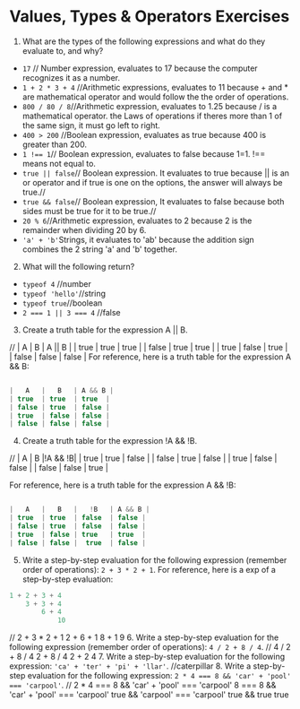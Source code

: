 # Values, Types & Operators Exercises

1. What are the types of the following expressions and what do they evaluate to, and why?
* `17` // Number expression, evaluates to 17 because the computer recognizes it as a number.
* `1 + 2 * 3 + 4` //Arithmetic expressions, evaluates to 11 because + and * are mathematical operator and would follow the the order of operations.
* `800 / 80 / 8`//Arithmetic expression, evaluates to 1.25 because / is a mathematical operator. the Laws of operations if theres more than 1 of the same sign, it must go left to right.
* `400 > 200` //Boolean expression, evaluates as true because 400 is greater than 200.
* `1 !== 1`// Boolean expression, evaluates to false because 1=1. !== means not equal to.
* `true || false`// Boolean expression. It evaluates to true because || is an or operator and if true is one on the options, the answer will always be true.//
* `true && false`// Boolean expression, It evaluates to false because both sides must be true for it to be true.//
* `20 % 6`//Arithmetic expression, evaluates to 2 because 2 is the remainder when dividing 20 by 6.
* `'a' + 'b'`Strings, it evaluates to 'ab' because the addition sign combines the 2 string 'a' and 'b' together.

2. What will the following return?
* `typeof 4` //number
*  `typeof 'hello'`//string
*  `typeof true`//boolean
* `2 === 1 || 3 === 4` //false

3. Create a truth table for the expression A || B.

//
|    A   |   B    | A || B |
|  true  |  true  |  true  |
|  false |  true  |  true  |
|  true  |  false |  true  |
|  false |  false |  false |
For reference, here is a truth table for the expression A && B:

``` js

|   A   |   B   | A && B |
| true  | true  | true  |
| false | true  | false |
| true  | false | false |
| false | false | false |

```
4. Create a truth table for the expression !A && !B.

//
|    A   |   B    |!A && !B|
|  true  |  true  |  false |
|  false |  true  |  false |
|  true  |  false |  false |
|  false |  false |  true  |

For reference, here is a truth table for the expression A && !B:

``` js

|   A   |   B   |   !B   | A && B |
| true  | true  | false  | false |
| false | true  | false  | false |
| true  | false | true   | true  |
| false | false |  true  | false |

```
5. Write a step-by-step evaluation for the following expression (remember order of operations): `2 + 3 * 2 + 1`.
  For reference, here is a exp of a step-by-step evaluation:
  ```js
  1 + 2 + 3 + 4
      3 + 3 + 4
          6 + 4
              10
  ```
  // 2 + 3 * 2 + 1
     2 + 6 + 1
         8 + 1
             9
 6. Write a step-by-step evaluation for the following expression (remember order of operations): `4 / 2 + 8 / 4`.
 //  4 / 2 + 8 / 4
      2 + 8 / 4
      2 + 2
          4
 7. Write a step-by-step evaluation for the following expression: `'ca' + 'ter' + 'pi' + 'llar'`.
 //caterpillar
 8. Write a step-by-step evaluation for the following expression: `2 * 4 === 8 && 'car' + 'pool' === 'carpool'`.
// 2 * 4 === 8 && 'car' + 'pool' === 'carpool'
       8 === 8 && 'car' + 'pool' === 'carpool'
        true   &&      'carpool' === 'carpool'
        true   &&       true
                        true
  
